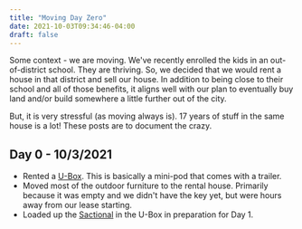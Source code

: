 ```yaml
---
title: "Moving Day Zero"
date: 2021-10-03T09:34:46-04:00
draft: false
---
```

Some context - we are moving.   We've recently enrolled the kids in an out-of-district school.   They are thriving.   So, we decided that we would rent a house in that district and sell our house. In addition to being close to their school and all of those benefits, it aligns well with our plan to eventually buy land and/or build somewhere a little further out of the city.

But, it is very stressful (as moving always is).  17 years of stuff in the same house is a lot!   These posts are to document the crazy.

## Day 0 - 10/3/2021
- Rented a [U-Box](https://www.uhaul.com/UBox/).  This is basically a mini-pod that comes with a trailer.
- Moved most of the outdoor furniture to the rental house.  Primarily because it was empty and we didn't have the key yet, but were hours away from our lease starting.
- Loaded up the [Sactional](https://www.lovesac.com/sactionals.html) in the U-Box in preparation for Day 1.
